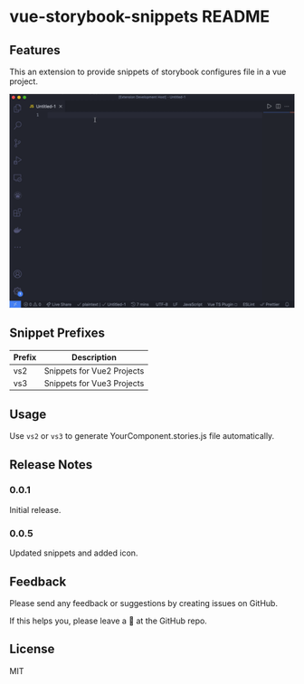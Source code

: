 # vue-storybook-snippets README

## Features

This an extension to provide snippets of storybook configures file in a vue project.

![preview](./preview.gif)

## Snippet Prefixes

| Prefix | Description                |
| ------ | -------------------------- |
| vs2    | Snippets for Vue2 Projects |
| vs3    | Snippets for Vue3 Projects |

## Usage

Use `vs2` or `vs3` to generate YourComponent.stories.js file automatically.

## Release Notes

### 0.0.1

Initial release.

### 0.0.5

Updated snippets and added icon.
## Feedback

Please send any feedback or suggestions by creating issues on GitHub.

If this helps you, please leave a 🌟 at the GitHub repo.
## License

MIT
